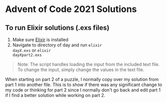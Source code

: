 # Advent of Code 2021 Solutions

## To run Elixir solutions (.exs files)
1. Make sure [Elixir](https://elixir-lang.org/install.html) is installed
2. Navigate to directory of day and run <code>elixir day*X*.exs</code> or <code>elixir day*X*part2.exs</code>
> Note: The script handles loading the input from the included text file. To change the input, simply change the values in the text file. 

When starting on part 2 of a puzzle, I normally copy over my solution from part 1 into another file. This is to show if there was any significant change to my code or thinking for part 2 since I normally don't go back and edit part 1 if I find a better solution while working on part 2.
